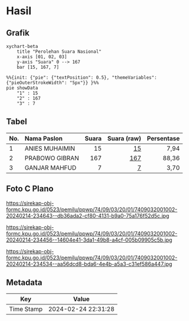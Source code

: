 # Hasil

## Grafik

```mermaid
xychart-beta
    title "Perolehan Suara Nasional"
    x-axis [01, 02, 03]
    y-axis "Suara" 0 --> 167
    bar [15, 167, 7]
```

```mermaid
%%{init: {"pie": {"textPosition": 0.5}, "themeVariables": {"pieOuterStrokeWidth": "5px"}} }%%
pie showData
    "1" : 15
    "2" : 167
    "3" : 7
```

## Tabel

| No. | Nama Paslon    | Suara | Suara (raw) | Persentase |
|:--- |:-------------- | -----:| -----------:| ----------:|
| 1   | ANIES MUHAIMIN | 15    | [15][p-1]   | 7,94       |
| 2   | PRABOWO GIBRAN | 167   | [167][p-2]  | 88,36      |
| 3   | GANJAR MAHFUD  | 7     | [7][p-3]    | 3,70       |


[p-1]: https://github.com/gigit-pemilu/pemilu-2024/blob/main/pilpres/hitung-suara/sub/74-sulawesi-tenggara/sub/09-konawe-utara/sub/03-langgikima/sub/2001-molore/sub/002-tps/sub/paslon-1.txt
[p-2]: https://github.com/gigit-pemilu/pemilu-2024/blob/main/pilpres/hitung-suara/sub/74-sulawesi-tenggara/sub/09-konawe-utara/sub/03-langgikima/sub/2001-molore/sub/002-tps/sub/paslon-2.txt
[p-3]: https://github.com/gigit-pemilu/pemilu-2024/blob/main/pilpres/hitung-suara/sub/74-sulawesi-tenggara/sub/09-konawe-utara/sub/03-langgikima/sub/2001-molore/sub/002-tps/sub/paslon-3.txt

## Foto C Plano

https://sirekap-obj-formc.kpu.go.id/0523/pemilu/ppwp/74/09/03/20/01/7409032001002-20240214-234643--db36ada2-cf80-4131-b9a0-75a176f52d5c.jpg

https://sirekap-obj-formc.kpu.go.id/0523/pemilu/ppwp/74/09/03/20/01/7409032001002-20240214-234456--14604e41-3da1-49b8-a4cf-005b09905c5b.jpg

https://sirekap-obj-formc.kpu.go.id/0523/pemilu/ppwp/74/09/03/20/01/7409032001002-20240214-234534--aa56dcd8-bda6-4e4b-a5a3-c31ef586a447.jpg


## Metadata

| Key        | Value               |
| ---------- | ------------------- |
| Time Stamp | 2024-02-24 22:31:28 |



